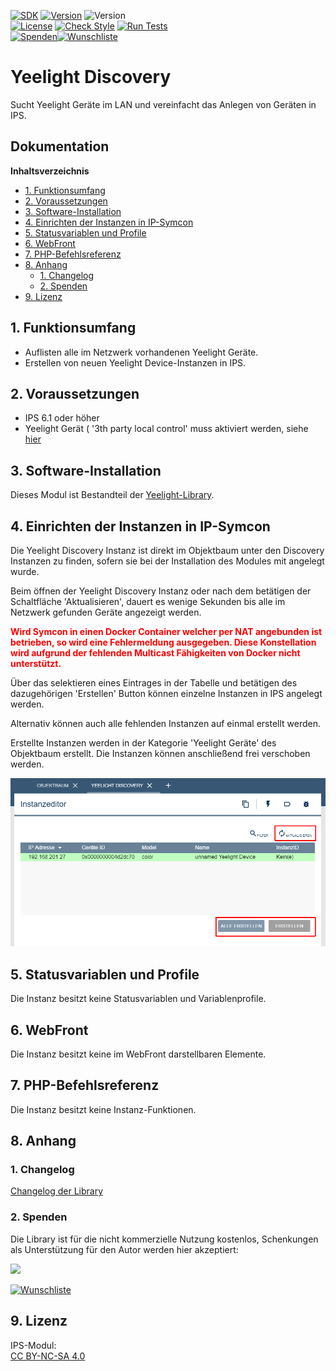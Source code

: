 [![SDK](https://img.shields.io/badge/Symcon-PHPModul-red.svg)](https://www.symcon.de/service/dokumentation/entwicklerbereich/sdk-tools/sdk-php/)
[![Version](https://img.shields.io/badge/Modul%20Version-2.13-blue.svg)](https://community.symcon.de/t/modul-xiaomi-yeelight-color-bulb/45887)
![Version](https://img.shields.io/badge/Symcon%20Version-7.0%20%3E-green.svg)  
[![License](https://img.shields.io/badge/License-CC%20BY--NC--SA%204.0-green.svg)](https://creativecommons.org/licenses/by-nc-sa/4.0/)
[![Check Style](https://github.com/Nall-chan/Yeelight/workflows/Check%20Style/badge.svg)](https://github.com/Nall-chan/Yeelight/actions) [![Run Tests](https://github.com/Nall-chan/Yeelight/workflows/Run%20Tests/badge.svg)](https://github.com/Nall-chan/Yeelight/actions)  
[![Spenden](https://www.paypalobjects.com/de_DE/DE/i/btn/btn_donate_SM.gif)](#2-spenden)[![Wunschliste](https://img.shields.io/badge/Wunschliste-Amazon-ff69fb.svg)](#2-spenden)  

# Yeelight Discovery <!-- omit in toc -->  
Sucht Yeelight Geräte im LAN und vereinfacht das Anlegen von Geräten in IPS.  

## Dokumentation <!-- omit in toc -->

**Inhaltsverzeichnis**

- [1. Funktionsumfang](#1-funktionsumfang)
- [2. Voraussetzungen](#2-voraussetzungen)
- [3. Software-Installation](#3-software-installation)
- [4. Einrichten der Instanzen in IP-Symcon](#4-einrichten-der-instanzen-in-ip-symcon)
- [5. Statusvariablen und Profile](#5-statusvariablen-und-profile)
- [6. WebFront](#6-webfront)
- [7. PHP-Befehlsreferenz](#7-php-befehlsreferenz)
- [8. Anhang](#8-anhang)
  - [1. Changelog](#1-changelog)
  - [2. Spenden](#2-spenden)
- [9. Lizenz](#9-lizenz)

## 1. Funktionsumfang

 - Auflisten alle im Netzwerk vorhandenen Yeelight Geräte.  
 - Erstellen von neuen Yeelight Device-Instanzen in IPS.  

## 2. Voraussetzungen

 - IPS 6.1 oder höher  
 - Yeelight Gerät ( '3th party local control' muss aktiviert werden, siehe [hier](../README.md#1-lan-steuerung-aktiveren) 

## 3. Software-Installation

 Dieses Modul ist Bestandteil der [Yeelight-Library](../README.md#3-software-installation).  

## 4. Einrichten der Instanzen in IP-Symcon

Die Yeelight Discovery Instanz ist direkt im Objektbaum unter den Discovery Instanzen zu finden, sofern sie bei der Installation des Modules mit angelegt wurde.  

Beim öffnen der Yeelight Discovery Instanz oder nach dem betätigen der Schaltfläche 'Aktualisieren', dauert es wenige Sekunden bis alle im Netzwerk gefunden Geräte angezeigt werden.  

<span style="color:red">**Wird Symcon in einen Docker Container welcher per NAT angebunden ist betrieben, so wird eine Fehlermeldung ausgegeben. Diese Konstellation wird aufgrund der fehlenden Multicast Fähigkeiten von Docker nicht unterstützt.**</span>  

Über das selektieren eines Eintrages in der Tabelle und betätigen des dazugehörigen 'Erstellen' Button können einzelne Instanzen in IPS angelegt werden.  

Alternativ können auch alle fehlenden Instanzen auf einmal erstellt werden.  

Erstellte Instanzen werden in der Kategorie 'Yeelight Geräte' des Objektbaum erstellt. Die Instanzen können anschließend frei verschoben werden.  

![Discovery](imgs/conf.png)  

## 5. Statusvariablen und Profile

Die Instanz besitzt keine Statusvariablen und Variablenprofile.  

## 6. WebFront

Die Instanz besitzt keine im WebFront darstellbaren Elemente.  

## 7. PHP-Befehlsreferenz

Die Instanz besitzt keine Instanz-Funktionen.  

## 8. Anhang

### 1. Changelog

[Changelog der Library](../README.md#4-changelog)

### 2. Spenden

  Die Library ist für die nicht kommerzielle Nutzung kostenlos, Schenkungen als Unterstützung für den Autor werden hier akzeptiert:  

<a href="https://www.paypal.com/donate?hosted_button_id=G2SLW2MEMQZH2" target="_blank"><img src="https://www.paypalobjects.com/de_DE/DE/i/btn/btn_donate_LG.gif" border="0" /></a>

[![Wunschliste](https://img.shields.io/badge/Wunschliste-Amazon-ff69fb.svg)](https://www.amazon.de/hz/wishlist/ls/YU4AI9AQT9F?ref_=wl_share)


## 9. Lizenz

  IPS-Modul:  
  [CC BY-NC-SA 4.0](https://creativecommons.org/licenses/by-nc-sa/4.0/)  
